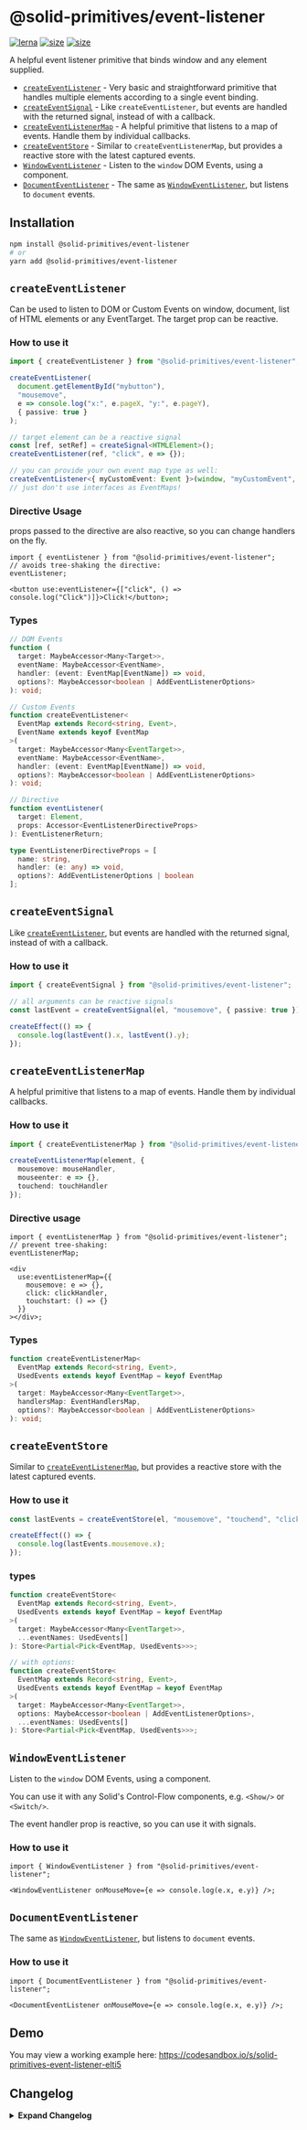 # @solid-primitives/event-listener

[![lerna](https://img.shields.io/badge/maintained%20with-lerna-cc00ff.svg?style=for-the-badge)](https://lerna.js.org/)
[![size](https://img.shields.io/bundlephobia/minzip/@solid-primitives/event-listener?style=for-the-badge)](https://bundlephobia.com/package/@solid-primitives/event-listener)
[![size](https://img.shields.io/npm/v/@solid-primitives/event-listener?style=for-the-badge)](https://www.npmjs.com/package/@solid-primitives/event-listener)

A helpful event listener primitive that binds window and any element supplied.

- [`createEventListener`](#createEventListener) - Very basic and straightforward primitive that handles multiple elements according to a single event binding.
- [`createEventSignal`](#createEventListener) - Like `createEventListener`, but events are handled with the returned signal, instead of with a callback.
- [`createEventListenerMap`](#createEventListenerMap) - A helpful primitive that listens to a map of events. Handle them by individual callbacks.
- [`createEventStore`](#createEventStore) - Similar to `createEventListenerMap`, but provides a reactive store with the latest captured events.
- [`WindowEventListener`](#WindowEventListener) - Listen to the `window` DOM Events, using a component.
- [`DocumentEventListener`](#DocumentEventListener) - The same as [`WindowEventListener`](#WindowEventListener), but listens to `document` events.

## Installation

```bash
npm install @solid-primitives/event-listener
# or
yarn add @solid-primitives/event-listener
```

## `createEventListener`

Can be used to listen to DOM or Custom Events on window, document, list of HTML elements or any EventTarget. The target prop can be reactive.

### How to use it

```ts
import { createEventListener } from "@solid-primitives/event-listener";

createEventListener(
  document.getElementById("mybutton"),
  "mousemove",
  e => console.log("x:", e.pageX, "y:", e.pageY),
  { passive: true }
);

// target element can be a reactive signal
const [ref, setRef] = createSignal<HTMLElement>();
createEventListener(ref, "click", e => {});

// you can provide your own event map type as well:
createEventListener<{ myCustomEvent: Event }>(window, "myCustomEvent", () => console.log("yup!"));
// just don't use interfaces as EventMaps!
```

### Directive Usage

props passed to the directive are also reactive, so you can change handlers on the fly.

```tsx
import { eventListener } from "@solid-primitives/event-listener";
// avoids tree-shaking the directive:
eventListener;

<button use:eventListener={["click", () => console.log("Click")]}>Click!</button>;
```

### Types

```ts
// DOM Events
function (
  target: MaybeAccessor<Many<Target>>,
  eventName: MaybeAccessor<EventName>,
  handler: (event: EventMap[EventName]) => void,
  options?: MaybeAccessor<boolean | AddEventListenerOptions>
): void;

// Custom Events
function createEventListener<
  EventMap extends Record<string, Event>,
  EventName extends keyof EventMap
>(
  target: MaybeAccessor<Many<EventTarget>>,
  eventName: MaybeAccessor<EventName>,
  handler: (event: EventMap[EventName]) => void,
  options?: MaybeAccessor<boolean | AddEventListenerOptions>
): void;

// Directive
function eventListener(
  target: Element,
  props: Accessor<EventListenerDirectiveProps>
): EventListenerReturn;

type EventListenerDirectiveProps = [
  name: string,
  handler: (e: any) => void,
  options?: AddEventListenerOptions | boolean
];
```

## `createEventSignal`

Like [`createEventListener`](#createEventListener), but events are handled with the returned signal, instead of with a callback.

### How to use it

```ts
import { createEventSignal } from "@solid-primitives/event-listener";

// all arguments can be reactive signals
const lastEvent = createEventSignal(el, "mousemove", { passive: true });

createEffect(() => {
  console.log(lastEvent().x, lastEvent().y);
});
```

## `createEventListenerMap`

A helpful primitive that listens to a map of events. Handle them by individual callbacks.

### How to use it

```ts
import { createEventListenerMap } from "@solid-primitives/event-listener";

createEventListenerMap(element, {
  mousemove: mouseHandler,
  mouseenter: e => {},
  touchend: touchHandler
});
```

### Directive usage

```tsx
import { eventListenerMap } from "@solid-primitives/event-listener";
// prevent tree-shaking:
eventListenerMap;

<div
  use:eventListenerMap={{
    mousemove: e => {},
    click: clickHandler,
    touchstart: () => {}
  }}
></div>;
```

### Types

```ts
function createEventListenerMap<
  EventMap extends Record<string, Event>,
  UsedEvents extends keyof EventMap = keyof EventMap
>(
  target: MaybeAccessor<Many<EventTarget>>,
  handlersMap: EventHandlersMap,
  options?: MaybeAccessor<boolean | AddEventListenerOptions>
): void;
```

## `createEventStore`

Similar to [`createEventListenerMap`](#createEventListenerMap), but provides a reactive store with the latest captured events.

### How to use it

```ts
const lastEvents = createEventStore(el, "mousemove", "touchend", "click");

createEffect(() => {
  console.log(lastEvents.mousemove.x);
});
```

### types

```ts
function createEventStore<
  EventMap extends Record<string, Event>,
  UsedEvents extends keyof EventMap = keyof EventMap
>(
  target: MaybeAccessor<Many<EventTarget>>,
  ...eventNames: UsedEvents[]
): Store<Partial<Pick<EventMap, UsedEvents>>>;

// with options:
function createEventStore<
  EventMap extends Record<string, Event>,
  UsedEvents extends keyof EventMap = keyof EventMap
>(
  target: MaybeAccessor<Many<EventTarget>>,
  options: MaybeAccessor<boolean | AddEventListenerOptions>,
  ...eventNames: UsedEvents[]
): Store<Partial<Pick<EventMap, UsedEvents>>>;
```

## `WindowEventListener`

Listen to the `window` DOM Events, using a component.

You can use it with any Solid's Control-Flow components, e.g. `<Show/>` or `<Switch/>`.

The event handler prop is reactive, so you can use it with signals.

### How to use it

```tsx
import { WindowEventListener } from "@solid-primitives/event-listener";

<WindowEventListener onMouseMove={e => console.log(e.x, e.y)} />;
```

## `DocumentEventListener`

The same as [`WindowEventListener`](#WindowEventListener), but listens to `document` events.

### How to use it

```tsx
import { DocumentEventListener } from "@solid-primitives/event-listener";

<DocumentEventListener onMouseMove={e => console.log(e.x, e.y)} />;
```

## Demo

You may view a working example here: https://codesandbox.io/s/solid-primitives-event-listener-elti5

## Changelog

<details>
<summary><b>Expand Changelog</b></summary>

0.0.100

First ported commit from react-use-event-listener.

1.1.4

Released a version with type mostly cleaned up.

1.2.3

Switched to a more idiomatic pattern: Warning: incompatible with the previous version!

1.2.5

Added CJS build.

1.2.6

Migrated to new build process.

1.3.0

**(minor breaking changes to type generics and returned functions)**
Primitive rewritten to provide better types and more reliable usage. Added more primitives.

</details>
